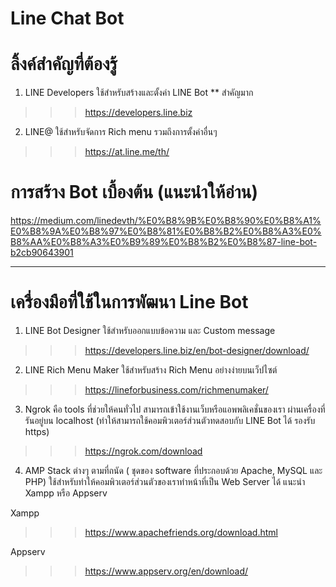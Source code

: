 # Line Chat Bot 

# ลิ้งค์สำคัญที่ต้องรู้
1. LINE Developers ใช้สำหรับสร้างและตั้งค่า LINE Bot ** สำคัญมาก
  >>> https://developers.line.biz
2. LINE@ ใช้สำหรับจัดการ Rich menu รวมถึงการตั้งค่าอื่นๆ
  >>> https://at.line.me/th/
  
# การสร้าง Bot เบื้องต้น (แนะนำให้อ่าน)
https://medium.com/linedevth/%E0%B8%9B%E0%B8%90%E0%B8%A1%E0%B8%9A%E0%B8%97%E0%B8%81%E0%B8%B2%E0%B8%A3%E0%B8%AA%E0%B8%A3%E0%B9%89%E0%B8%B2%E0%B8%87-line-bot-b2cb90643901
  
---------------------------------------------------------------
  
# เครื่องมือที่ใช้ในการพัฒนา Line Bot
1. LINE Bot Designer ใช้สำหรับออกแบบข้อความ และ Custom message
  >>> https://developers.line.biz/en/bot-designer/download/
  
2. LINE Rich Menu Maker ใช้สำหรับสร้าง Rich Menu อย่างง่ายบนเว็ปไซต์
  >>> https://lineforbusiness.com/richmenumaker/
  
3. Ngrok คือ tools ที่ช่วยให้คนทั่วไป สามารถเข้าใช้งานเว็บหรือแอพพลิเคชั่นของเรา ผ่านเครื่องที่รันอยู่บน localhost (ทำให้สามารถใช้คอมพิวเตอร์ส่วนตัวทดสอบกับ LINE Bot ได้ รองรับ https)
  >>> https://ngrok.com/download
  
4. AMP Stack ต่างๆ ตามที่ถนัด ( ชุดของ software ที่ประกอบด้วย Apache, MySQL และ PHP) ใช้สำหรับทำให้คอมพิวเตอร์ส่วนตัวของเราทำหน้าที่เป็น Web Server ได้ 
  แนะนำ Xampp หรือ Appserv
  
  Xampp
  >>> https://www.apachefriends.org/download.html
  
  Appserv
  >>> https://www.appserv.org/en/download/
  

